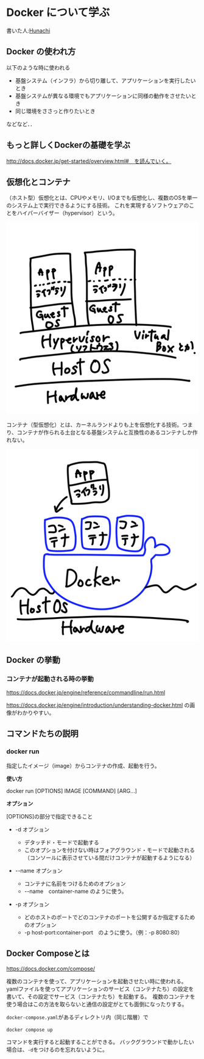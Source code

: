 # Docker について学ぶ
書いた人:[Hunachi](https://twitter.com/_hunachi)

## Docker の使われ方
以下のような時に使われる
- 基盤システム（インフラ）から切り離して、アプリケーションを実行したいとき
- 基盤システムが異なる環境でもアプリケーションに同様の動作をさせたいとき
- 同じ環境をささっと作りたいとき

などなど．．

## もっと詳しくDockerの基礎を学ぶ

http://docs.docker.jp/get-started/overview.html#　を読んでいく。

## 仮想化とコンテナ

（ホスト型）仮想化とは、CPUやメモリ、I/Oまでも仮想化し、複数のOSを単一のシステム上で実行できるようにする技術。 これを実現するソフトウェアのことをハイパーバイザー（hypervisor）という。

![hypervisor system image](./image/hypervisor_system.png)

コンテナ（型仮想化）とは、カーネルランドよりも上を仮想化する技術。つまり、コンテナが作られる土台となる基盤システムと互換性のあるコンテナしか作れない。

![docker image](./image/docker_system.png)

## Docker の挙動

### コンテナが起動される時の挙動

https://docs.docker.jp/engine/reference/commandline/run.html

https://docs.docker.jp/engine/introduction/understanding-docker.html の画像がわかりやすい。

## コマンドたちの説明

### docker run 

指定したイメージ（image）からコンテナの作成、起動を行う。

**使い方**

docker run [OPTIONS] IMAGE [COMMAND] [ARG...]

**オプション**

[OPTIONS]の部分で指定できること

- -d オプション
    - デタッチド・モードで起動する
    - このオプションを付けない時はフォアグラウンド・モードで起動される（コンソールに表示させている間だけコンテナが起動するようになる）

- --name オプション
    - コンテナに名前をつけるためのオプション
    - --name　container-name のように使う。

- -p オプション
    - どのホストのポートでどのコンテナのポートを公開するか指定するためのオプション
    - -p host-port:container-port　のように使う。（例：-p 8080:80）

## Docker Composeとは

https://docs.docker.com/compose/

複数のコンテナを使って、アプリケーションを起動させたい時に使われる。 yamlファイルを使ってアプリケーションのサービス（コンテナたち）の設定を書いて、その設定でサービス（コンテナたち）を起動する。　複数のコンテナを使う場合はこの方法を取らないと通信の設定がとても面倒になったりする。

`docker-compose.yaml`があるディレクトリ内（同じ階層）で

`docker compose up`

コマンドを実行すると起動することができる。
バックグラウンドで動かしたい場合は、`-d`をつけるのを忘れないように。